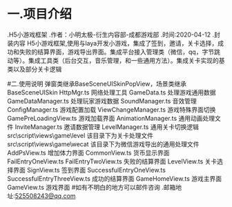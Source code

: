 # 一.项目介绍
.H5小游戏框架
.作者：小明太极-衍生内容部-成都游戏部
.时间:2020-04-12
.封装内容
    H5小游戏框架,使用与laya开发小游戏，集成了签到，邀请，关卡选择，成功和失败的结算界面，游戏导出界面。集成平台接入管理类（微信，qq，字节跳动等）。集成工具类（后台交互，音乐管理，和一些通用方法）。集成关卡实现的基类以及部分关卡逻辑
   
#二.使用说明
  弹窗类继承BaseSceneUISkinPopView，场景类继承BaseSceneUISkin
  HttpMgr.ts   网络处理工具
  GameData.ts  处理游戏通用数据
  GameDataManager.ts 处理玩家游戏数据
  SoundManager.ts   音效管理
  ConfigManager.ts  游戏配置加载
  ViewChangeManager.ts 游戏特殊界面切换
  GamePreLoadingView.ts 游戏加载界面
  AnimationManager.ts  通用动画处理文件
  InviteManager.ts  邀请数据管理
  LevelManager.ts   通用关卡切换逻辑
  src\script\views\game\level 该目录下为关卡处理文件
  src\script\views\game\wecat 该目录下为微信游戏导出的通用处理文件
  AddPsView.ts 增加体力界面
  CommonView.ts 货币显示界面
  FailEntryOneView.ts FailEntryTwoView.ts 失败的结算界面
  LevelView.ts 关卡选择界面
  SignView.ts 签到界面
  SuccessfulEntryOneView.ts SuccessfulEntryThreeView.ts 成功的结算界面
  GameHomeView.ts 游戏主界面
  GameView.ts 游戏界面
  #如有不明白的地方可以邮件咨询
    .邮箱地址:525508243@qq.com
  
  
